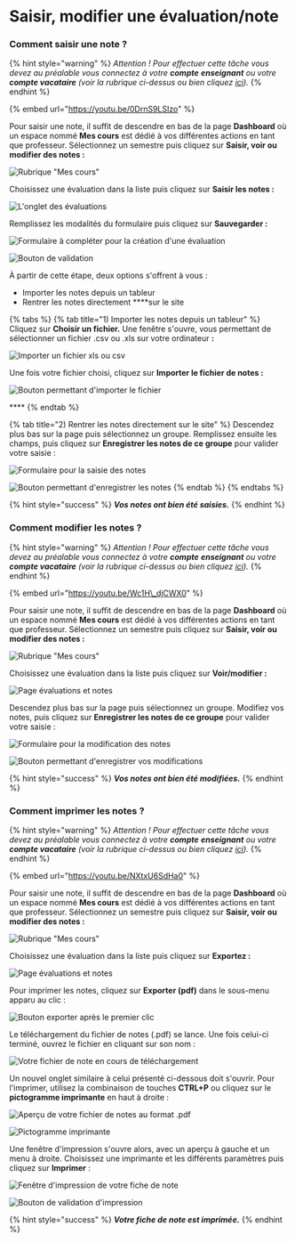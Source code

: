 # Saisir, modifier une évaluation/note

### Comment saisir une note ?

{% hint style="warning" %}
_Attention ! Pour effectuer cette tâche vous devez au préalable vous connectez à votre **compte** **enseignant** ou votre **compte vacataire** \(voir la rubrique ci-dessus ou bien cliquez_ [_ici_](https://app.gitbook.com/@dannebicque/s/intranet/#comment-se-connecter-a-lintranet)_\)._
{% endhint %}

{% embed url="https://youtu.be/0DrnS9LSIzo" %}

Pour saisir une note, il suffit de descendre en bas de la page **Dashboard** où un espace nommé **Mes cours** est dédié à vos différentes actions en tant que professeur. Sélectionnez un semestre puis cliquez sur **Saisir, voir ou modifier des notes :**

![Rubrique &quot;Mes cours&quot;](.gitbook/assets/1v2.jpg)

Choisissez une évaluation dans la liste puis cliquez sur **Saisir les notes :**

![L&apos;onglet des &#xE9;valuations](.gitbook/assets/2.jpg)

Remplissez les modalités du formulaire puis cliquez sur **Sauvegarder :**

![Formulaire &#xE0; compl&#xE9;ter pour la cr&#xE9;ation d&apos;une &#xE9;valuation](.gitbook/assets/3.jpg)

![Bouton de validation](.gitbook/assets/sauvegarder.jpg)

À partir de cette étape, deux options s'offrent à vous :

* Importer les notes depuis un tableur
* Rentrer les notes directement ****sur le site

{% tabs %}
{% tab title="1\) Importer les notes depuis un tableur" %}
Cliquez sur **Choisir un fichier.** Une fenêtre s'ouvre, vous permettant de sélectionner un fichier .csv ou .xls sur votre ordinateur **:**

![Importer un fichier xls ou csv](.gitbook/assets/41-1.jpg)

Une fois votre fichier choisi, cliquez sur **Importer le fichier de notes :**

![Bouton permettant d&apos;importer le fichier](.gitbook/assets/importer_fichier.jpg)

\*\*\*\*
{% endtab %}

{% tab title="2\) Rentrer les notes directement sur le site" %}
Descendez plus bas sur la page puis sélectionnez un groupe. Remplissez ensuite les champs, puis cliquez sur **Enregistrer les notes de ce groupe** pour valider votre saisie :

![Formulaire pour la saisie des notes](.gitbook/assets/renter_notes.jpg)

![Bouton permettant d&apos;enregistrer les notes](.gitbook/assets/enregistrer_notes.jpg)
{% endtab %}
{% endtabs %}

{% hint style="success" %}
_**Vos notes ont bien été saisies.**_
{% endhint %}



### Comment modifier les notes ?

{% hint style="warning" %}
_Attention ! Pour effectuer cette tâche vous devez au préalable vous connectez à votre **compte** **enseignant** ou votre **compte vacataire** \(voir la rubrique ci-dessus ou bien cliquez_ [_ici_](https://app.gitbook.com/@dannebicque/s/intranet/#comment-se-connecter-a-lintranet)_\)._
{% endhint %}

{% embed url="https://youtu.be/Wc1H\_djCWX0" %}

Pour saisir une note, il suffit de descendre en bas de la page **Dashboard** où un espace nommé **Mes cours** est dédié à vos différentes actions en tant que professeur. Sélectionnez un semestre puis cliquez sur **Saisir, voir ou modifier des notes :**

![Rubrique &quot;Mes cours&quot;](.gitbook/assets/1v2.jpg)

Choisissez une évaluation dans la liste puis cliquez sur **Voir/modifier :**

![Page &#xE9;valuations et notes](.gitbook/assets/page_eval.jpg)

Descendez plus bas sur la page puis sélectionnez un groupe. Modifiez vos notes, puis cliquez sur **Enregistrer les notes de ce groupe** pour valider votre saisie :

![Formulaire pour la modification des notes](.gitbook/assets/modif_notes.jpg)

![Bouton permettant d&apos;enregistrer vos modifications](.gitbook/assets/enregistrer_notes%20%281%29.jpg)

{% hint style="success" %}
_**Vos notes ont bien été modifiées.**_
{% endhint %}



### Comment imprimer les notes ?

{% hint style="warning" %}
_Attention ! Pour effectuer cette tâche vous devez au préalable vous connectez à votre **compte** **enseignant** ou votre **compte vacataire** \(voir la rubrique ci-dessus ou bien cliquez_ [_ici_](https://app.gitbook.com/@dannebicque/s/intranet/#comment-se-connecter-a-lintranet)_\)._
{% endhint %}

{% embed url="https://youtu.be/NXtxU6SdHa0" %}

Pour saisir une note, il suffit de descendre en bas de la page **Dashboard** où un espace nommé **Mes cours** est dédié à vos différentes actions en tant que professeur. Sélectionnez un semestre puis cliquez sur **Saisir, voir ou modifier des notes :**

![Rubrique &quot;Mes cours&quot;](.gitbook/assets/1v2.jpg)

Choisissez une évaluation dans la liste puis cliquez sur **Exportez :**

![Page &#xE9;valuations et notes](.gitbook/assets/page_eval.jpg)

Pour imprimer les notes, cliquez sur **Exporter \(pdf\)** dans le sous-menu apparu au clic : 

![Bouton exporter apr&#xE8;s le premier clic](.gitbook/assets/exporter_hover.jpg)

Le téléchargement du fichier de notes \(.pdf\) se lance. Une fois celui-ci terminé, ouvrez le fichier en cliquant sur son nom :

![Votre fichier de note en cours de t&#xE9;l&#xE9;chargement](.gitbook/assets/dl.png)

Un nouvel onglet similaire à celui présenté ci-dessous doit s'ouvrir. Pour l'imprimer, utilisez la combinaison de touches **CTRL+P** ou cliquez sur le **pictogramme imprimante** en haut à droite :

![Aper&#xE7;u de votre fichier de notes au format .pdf](.gitbook/assets/pdf_notes.jpg)

![Pictogramme imprimante](.gitbook/assets/pdf_imp.jpg)

Une fenêtre d'impression s'ouvre alors, avec un aperçu à gauche et un menu à droite. Choisissez une imprimante et les différents paramètres puis cliquez sur **Imprimer** : 

![Fen&#xEA;tre d&apos;impression de votre fiche de note](.gitbook/assets/fenetre_imp.jpg)

![Bouton de validation d&apos;impression](.gitbook/assets/imp.jpg)

{% hint style="success" %}
_**Votre fiche de note est imprimée.**_
{% endhint %}


